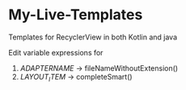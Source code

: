 # My-Live-Templates

Templates for RecyclerView in both Kotlin and java

Edit variable expressions for
1) $ADAPTERNAME$ -> fileNameWithoutExtension()
2) $LAYOUT_ITEM$ -> completeSmart()
